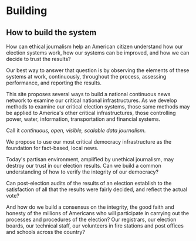 # Building

## How to build the system

How can ethical journalism help an American citizen understand how our election systems work, how our systems can be improved, and how we can decide to trust the results?

Our best way to answer that question is by observing the elements of these systems at work, continuously, throughout the process, assessing performance, and reporting the results.

This site proposes several ways to build a national continuous news network to examine our critical national infrastructures. As we develop methods to examine our critical election systems, those same methods may be applied to America's other critical infrastructures, those controlling power, water, information, transportation and financial systems.

Call it _continuous, open, visible, scalable data journalism_.

We propose to use our most critical democracy infrastructure as the foundation for fact-based, local news.

Today's partisan environment, amplified by unethical journalism, may destroy our trust in our election results. Can we build a common understanding of how to verify the integrity of our democracy?

Can post-election audits of the results of an election establish to the satisfaction of all that the results were fairly decided, and reflect the actual vote?

And how do we build a consensus on the integrity, the good faith and honesty of the millions of Americans who will participate in carrying out the processes and procedures of the election?  Our registrars, our election boards, our technical staff, our volunteers in fire stations and post offices and schools across the country?
